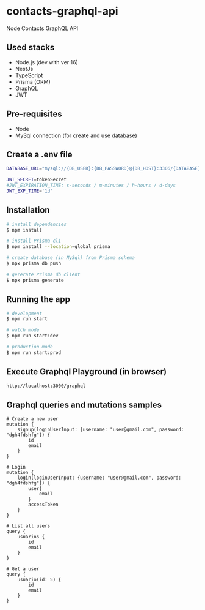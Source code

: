 # contacts-graphql-api
Node Contacts GraphQL API

## Used stacks
 - Node.js (dev with ver 16)
 - NestJs
 - TypeScript
 - Prisma (ORM)
 - GraphQL
 - JWT


## Pre-requisites
 - Node
 - MySql connection (for create and use database)  


## Create a .env file

```bash
DATABASE_URL="mysql://{DB_USER}:{DB_PASSWORD}@{DB_HOST}:3306/{DATABASE}"  

JWT_SECRET=tokenSecret  
#JWT_EXPIRATION_TIME: s-seconds / m-minutes / h-hours / d-days  
JWT_EXP_TIME='1d'
```

## Installation

```bash
# install dependencies
$ npm install

# install Prisma cli
$ npm install --location=global prisma

# create database (in MySql) from Prisma schema
$ npx prisma db push

# gererate Prisma db client
$ npx prisma generate
```

## Running the app

```bash
# development
$ npm run start

# watch mode
$ npm run start:dev

# production mode
$ npm run start:prod
```

## Execute Graphql Playground (in browser)

```bash
http://localhost:3000/graphql
```

## Graphql queries and mutations samples

    # Create a new user
    mutation {
        signup(loginUserInput: {username: "user@gmail.com", password: "dgh4fdshfg"}) {
            id
            email
        }
    }

    # Login
    mutation {
        login(loginUserInput: {username: "user@gmail.com", password: "dgh4fdshfg"}) {
            user{
                email
            }
            accessToken
        }
    }

    # List all users
    query {
        usuarios {
            id
            email
        }
    }

    # Get a user
    query {
        usuario(id: 5) {
            id
            email
        }
    }
    
